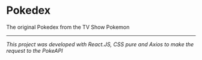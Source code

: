 # Pokedex

The original Pokedex from the TV Show Pokemon

---

*This project was developed with React.JS, CSS pure and Axios to make the request to the PokeAPI*
